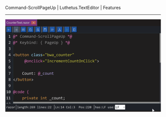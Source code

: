 Command-ScrollPageUp | Luthetus.TextEditor | Features

---

![features_Command-ScrollPageUp.gif](../../Images/Gifs/features_Command-ScrollPageUp.gif)